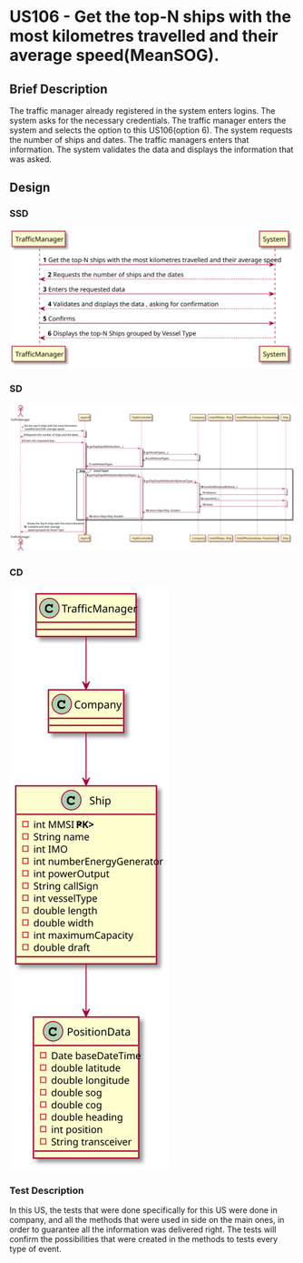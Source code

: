 # US106 - Get the top-N ships with the most kilometres travelled and their average speed(MeanSOG).

## Brief Description

The traffic manager already registered in the system enters logins. The system asks for the necessary credentials. 
The traffic manager enters the system and selects the option to this US106(option 6).
The system requests the number of ships and dates. The traffic managers enters that information.
The system validates the data and displays the information that was asked.


## Design

### SSD

![](SSD.svg)

### SD

![](SD.svg)

### CD

![](CD.svg)

### Test Description

In this US, the tests that were done specifically for this US were done in company, and all the methods that were used in side on the main ones, in order to guarantee all the information was delivered right.
The tests will confirm the possibilities that were created in the methods to tests every type of event.